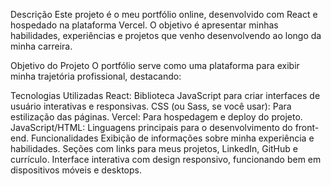 Descrição
Este projeto é o meu portfólio online, desenvolvido com React e hospedado na plataforma Vercel. O objetivo é apresentar minhas habilidades, experiências e projetos que venho desenvolvendo ao longo da minha carreira.

Objetivo do Projeto
O portfólio serve como uma plataforma para exibir minha trajetória profissional, destacando:

Tecnologias Utilizadas
React: Biblioteca JavaScript para criar interfaces de usuário interativas e responsivas.
CSS (ou Sass, se você usar): Para estilização das páginas.
Vercel: Para hospedagem e deploy do projeto.
JavaScript/HTML: Linguagens principais para o desenvolvimento do front-end.
Funcionalidades
Exibição de informações sobre minha experiência e habilidades.
Seções com links para meus projetos, LinkedIn, GitHub e currículo.
Interface interativa com design responsivo, funcionando bem em dispositivos móveis e desktops.
